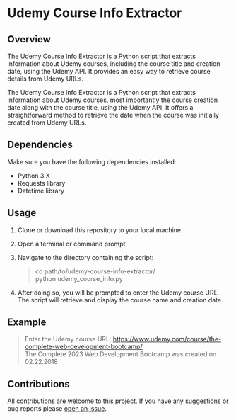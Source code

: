 # Udemy Course Info Extractor  
  
## Overview  
  
The Udemy Course Info Extractor is a Python script that extracts information about Udemy courses, including the course title and creation date, using the Udemy API. It provides an easy way to retrieve course details from Udemy URLs.  
  
The Udemy Course Info Extractor is a Python script that extracts information about Udemy courses, most importantly the course creation date along with the course title, using the Udemy API. It offers a straightforward method to retrieve the date when the course was initially created from Udemy URLs.  
  
## Dependencies  
  
Make sure you have the following dependencies installed:  
  
- Python 3.X  
- Requests library  
- Datetime library  
  
## Usage  
1. Clone or download this repository to your local machine.  
2. Open a terminal or command prompt.  
3. Navigate to the directory containing the script:  
    > cd path/to/udemy-course-info-extractor/  
    > python udemy_course_info.py  
  
4. After doing so, you will be prompted to enter the Udemy course URL. The script will retrieve and display the course name and creation date.  

## Example
> Enter the Udemy course URL: https://www.udemy.com/course/the-complete-web-development-bootcamp/  
> The Complete 2023 Web Development Bootcamp was created on 02.22.2018

## Contributions

All contributions are welcome to this project. If you have any suggestions or bug reports please [open an issue](https://github.com/tayfunacar00/udemy-course-info-extractor/issues).
